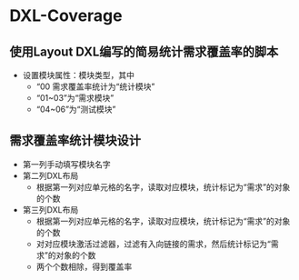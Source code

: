 # DXL-Coverage

## 使用Layout DXL编写的简易统计需求覆盖率的脚本

- 设置模块属性：模块类型，其中
  - “00 需求覆盖率统计为“统计模块”
  - “01~03”为“需求模块”
  - “04~06”为“测试模块”
  
## 需求覆盖率统计模块设计

- 第一列手动填写模块名字
- 第二列DXL布局
  - 根据第一列对应单元格的名字，读取对应模块，统计标记为“需求”的对象的个数
- 第三列DXL布局
  - 根据第一列对应单元格的名字，读取对应模块，统计标记为“需求”的对象的个数
  - 对对应模块激活过滤器，过滤有入向链接的需求，然后统计标记为“需求”的对象的个数
  - 两个个数相除，得到覆盖率
